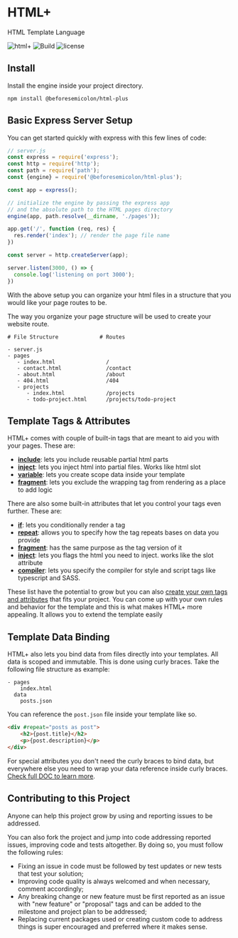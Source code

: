 # HTML+

HTML Template Language

![html+](https://img.shields.io/badge/beforesemicolon-html%2B-blue)
![Build](https://github.com/beforesemicolon/html-plus//actions/workflows/main.yml/badge.svg)
![license](https://img.shields.io/github/license/beforesemicolon/html-plus)


## Install
Install the engine inside your project directory.
```
npm install @beforesemicolon/html-plus
```

## Basic Express Server Setup
You can get started quickly with express with this few lines of code:

```javascript
// server.js
const express = require('express');
const http = require('http');
const path = require('path');
const {engine} = require('@beforesemicolon/html-plus');

const app = express();

// initialize the engine by passing the express app
// and the absolute path to the HTML pages directory
engine(app, path.resolve(__dirname, './pages'));

app.get('/', function (req, res) {
  res.render('index'); // render the page file name
})

const server = http.createServer(app);

server.listen(3000, () => {
  console.log('listening on port 3000');
})
```

With the above setup you can organize your html files in a structure that you would like
your page routes to be. 

The way you organize your page structure will be used to create your website route.
```
# File Structure             # Routes

- server.js
- pages
   - index.html                /
   - contact.html              /contact
   - about.html                /about
   - 404.html                  /404
   - projects
      - index.html             /projects
      - todo-project.html      /projects/todo-project
```

## Template Tags & Attributes
HTML+ comes with couple of built-in tags that are meant to aid you with your pages. These are:

* **[include]()**: lets you include reusable partial html parts
* **[inject]()**: lets you inject html into partial files. Works like html slot
* **[variable]()**: lets you create scope data inside your template
* **[fragment]()**: lets you exclude the wrapping tag from rendering as a place to add logic

There are also some built-in attributes that let you control your tags even further. These are:

* **[if]()**: lets you conditionally render a tag
* **[repeat]()**: allows you to specify how the tag repeats bases on data you provide
* **[fragment]()**: has the same purpose as the tag version of it
* **[inject]()**: lets you flags the html you need to inject. works like the slot attribute
* **[compiler]()**: lets you specify the compiler for style and script tags like typescript and SASS.

These list have the potential to grow but you can also [create your own tags and attributes]()
that fits your project. You can come up with your own rules and behavior for the template and this
is what makes HTML+ more appealing. It allows you to extend the template easily

## Template Data Binding

HTML+ also lets you bind data from files directly into your templates. 
All data is scoped and immutable. This is done using curly braces. Take the following file structure as example:

```
- pages
    index.html
  data
    posts.json
```

You can reference the `post.json` file inside your template like so.

```html
<div #repeat="posts as post">
    <h2>{post.title}</h2>
    <p>{post.description}</p>
</div>
```

For special attributes you don't need the curly braces to bind data, but everywhere else you need to wrap
your data reference inside curly braces. [Check full DOC to learn more]().


## Contributing to this Project
Anyone can help this project grow by using and reporting issues to be addressed.

You can also fork the project and jump into code addressing reported issues, improving code and tests altogether. By doing so, you must follow the following rules:
* Fixing an issue in code must be followed by test updates or new tests that test your solution;
* Improving code quality is always welcomed and when necessary, comment accordingly;
* Any breaking change or new feature must be first reported as an issue with "new feature" or "proposal" tags and can be added to the milestone and project plan to be addressed;
* Replacing current packages used or creating custom code to address things is super encouraged and preferred where it makes sense.
